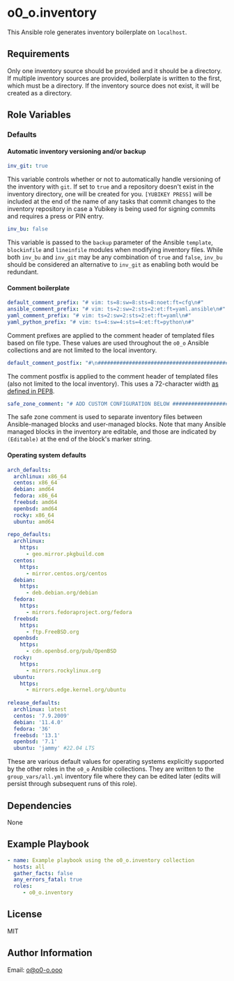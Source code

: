 # o0_o.inventory

This Ansible role generates inventory boilerplate on `localhost`.

## Requirements

Only one inventory source should be provided and it should be a directory. If multiple inventory sources are provided, boilerplate is written to the first, which must be a directory. If the inventory source does not exist, it will be created as a directory.

## Role Variables

### Defaults

#### Automatic inventory versioning and/or backup

```yaml
inv_git: true
```

This variable controls whether or not to automatically handle versioning of the inventory with `git`. If set to `true` and a repository doesn't exist in the inventory directory, one will be created for you. `[YUBIKEY PRESS]` will be included at the end of the name of any tasks that commit changes to the inventory repository in case a Yubikey is being used for signing commits and requires a press or PIN entry.

```yaml
inv_bu: false
```

This variable is passed to the `backup` parameter of the Ansible `template`, `blockinfile` and `lineinfile` modules when modifying inventory files. While both `inv_bu` and `inv_git` may be any combination of `true` and `false`, `inv_bu` should be considered an alternative to `inv_git` as enabling both would be redundant.

#### Comment boilerplate

```yaml
default_comment_prefix: "# vim: ts=8:sw=8:sts=8:noet:ft=cfg\n#"
ansible_comment_prefix: "# vim: ts=2:sw=2:sts=2:et:ft=yaml.ansible\n#"
yaml_comment_prefix: "# vim: ts=2:sw=2:sts=2:et:ft=yaml\n#"
yaml_python_prefix: "# vim: ts=4:sw=4:sts=4:et:ft=python\n#"
```

Comment prefixes are applied to the comment header of templated files based on file type. These values are used throughout the `o0_o` Ansible collections and are not limited to the local inventory.

```yaml
default_comment_postfix: "#\n########################################################################"
```

The comment postfix is applied to the comment header of templated files (also not limited to the local inventory). This uses a 72-character width [as defined in PEP8](https://peps.python.org/pep-0008/#maximum-line-length).

```yaml
safe_zone_comment: "# ADD CUSTOM CONFIGURATION BELOW #######################################"
```

The safe zone comment is used to separate inventory files between Ansible-managed blocks and user-managed blocks. Note that many Ansible managed blocks in the inventory are editable, and those are indicated by `(Editable)` at the end of the block's marker string.

#### Operating system defaults

```yaml
arch_defaults:
  archlinux: x86_64
  centos: x86_64
  debian: amd64
  fedora: x86_64
  freebsd: amd64
  openbsd: amd64
  rocky: x86_64
  ubuntu: amd64
  
repo_defaults:
  archlinux:
    https:
      - geo.mirror.pkgbuild.com
  centos:
    https:
      - mirror.centos.org/centos
  debian:
    https:
      - deb.debian.org/debian
  fedora:
    https:
      - mirrors.fedoraproject.org/fedora
  freebsd:
    https:
      - ftp.FreeBSD.org
  openbsd:
    https:
      - cdn.openbsd.org/pub/OpenBSD
  rocky:
    https:
      - mirrors.rockylinux.org
  ubuntu:
    https:
      - mirrors.edge.kernel.org/ubuntu
      
release_defaults:
  archlinux: latest
  centos: '7.9.2009'
  debian: '11.4.0'
  fedora: '36'
  freebsd: '13.1'
  openbsd: '7.1'
  ubuntu: 'jammy' #22.04 LTS
```

These are various default values for operating systems explicitly supported by the other roles in the `o0_o` Ansible collections. They are written to the `group_vars/all.yml` inventory file where they can be edited later (edits will persist through subsequent runs of this role).

## Dependencies

None

## Example Playbook

```yaml
- name: Example playbook using the o0_o.inventory collection
  hosts: all
  gather_facts: false
  any_errors_fatal: true
  roles:
     - o0_o.inventory
```

## License

MIT

## Author Information

Email: o@o0-o.ooo
